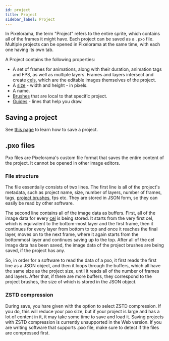 ```yaml
---
id: project
title: Project
sidebar_label: Project
---
```


In Pixelorama, the term "Project" refers to the entire sprite, which contains all of the frames it might have. Each project can be saved as a `.pxo` file. Multiple projects can be opened in Pixelorama at the same time, with each one having its own tab.

A Project contains the following properties:
- A set of frames for animations, along with their duration, animation tags and FPS, as well as multiple layers. Frames and layers intersect and create [cels](cel), which are the editable images themselves of the project.
- A [size](../user_manual/transforming/#scale) - width and height - in pixels.
- A name.
- [Brushes](brush) that are local to that specific project.
- [Guides](../user_manual/user_interface/canvas/#rulers-and-guides) - lines that help you draw.

## Saving a project
See [this page](../user_manual/save_and_export/#saving) to learn how to save a project.

## .pxo files
Pxo files are Pixelorama's custom file format that saves the entire content of the project. It cannot be opened in other image editors.

### File structure
The file essentially consists of two lines. The first line is all of the project's metadata, such as project name, size, number of layers, number of frames, tags, [project brushes](brush/#project-brushes), fps etc. They are stored in JSON form, so they can easily be read by other software.

The second line contains all of the image data as buffers. First, all of the image data for every [cel](cel) is being stored. It starts from the very first cel, which is equivalent to the bottom-most layer and the first frame, then it continues for every layer from bottom to top and once it reaches the final layer, moves on to the next frame, where it again starts from the bottommost layer and continues saving up to the top. After all of the cel image data has been saved, the image data of the project brushes are being saved, if the project has any.

So, in order for a software to read the data of a pxo, it first reads the first line as a JSON object, and then it loops through the buffers, which all have the same size as the project size, until it reads all of the number of frames and layers. After that, if there are more buffers, they correspond to the project brushes, the size of which is stored in the JSON object.

### ZSTD compression
During save, you hare given with the option to select ZSTD compression. If you do, this will reduce your pxo size, but if your project is large and has a lot of content in it, it may take some time to save and load it. Saving projects with ZSTD compression is currently unsupported in the Web version. If you are writing software that supports .pxo file, make sure to detect if the files are compressed first.
